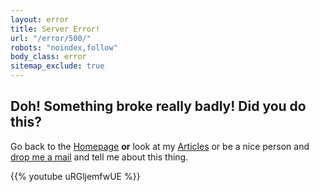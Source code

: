 ```yaml
---
layout: error
title: Server Error!
url: "/error/500/"
robots: "noindex,follow"
body_class: error
sitemap_exclude: true
---
```


## Doh! Something broke really badly! Did **you** do this?

Go back to the [Homepage](/) **or** look at my [Articles](/articles/) or be a nice person and [drop me a mail](impressum/) and tell me about this thing.

{{% youtube uRGljemfwUE %}}
